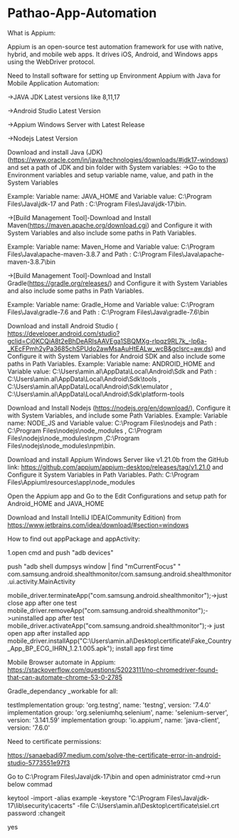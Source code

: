 # Pathao-App-Automation
What is Appium:

Appium is an open-source test automation framework for use with native, hybrid, and mobile web apps. It drives iOS, Android, and Windows apps using the WebDriver protocol.

Need to Install software for setting up Environment Appium with Java for Mobile Application Automation:

→JAVA JDK Latest versions like 8,11,17

→Android Studio Latest Version

→Appium Windows Server with Latest Release

→Nodejs Latest Version

Download and install Java (JDK) (https://www.oracle.com/in/java/technologies/downloads/#jdk17-windows) and set a path of JDK and bin folder with System variables:
→Go to the Environment variables and setup variable name, value, and path in the System Variables

Example: Variable name: JAVA_HOME and Variable value: C:\Program Files\Java\jdk-17 and Path : C:\Program Files\Java\jdk-17\bin.

->[Build Management Tool]-Download and Install Maven(https://maven.apache.org/download.cgi) and Configure it with System Variables and also include some paths in Path Variables.

Example: Variable name: Maven_Home and Variable value: C:\Program Files\Java\apache-maven-3.8.7 and Path : C:\Program Files\Java\apache-maven-3.8.7\bin

->[Build Management Tool]-Download and Install Gradle(https://gradle.org/releases/) and Configure it with System Variables and also include some paths in Path Variables.

Example: Variable name: Gradle_Home and Variable value: C:\Program Files\Java\gradle-7.6 and Path : C:\Program Files\Java\gradle-7.6\bin

Download and install Android Studio ( https://developer.android.com/studio?gclid=Cj0KCQiA8t2eBhDeARIsAAVEga1SBQMXg-rlpqz9RL7k_-Ip6a-_KEcFPmh2yPa3685chSPUdo2awMsaAuHtEALw_wcB&gclsrc=aw.ds) and Configure it with System Variables for Android SDK and also include some paths in Path Variables.
Example: Variable name: ANDROID_HOME and Variable value: C:\Users\amin.al\AppData\Local\Android\Sdk and Path : C:\Users\amin.al\AppData\Local\Android\Sdk\tools , C:\Users\amin.al\AppData\Local\Android\Sdk\emulator , C:\Users\amin.al\AppData\Local\Android\Sdk\platform-tools

Download and Install Nodejs (https://nodejs.org/en/download/), Configure it with System Variables, and include some Path Variables.
Example: Variable name: NODE_JS and Variable value: C:\Program Files\nodejs and Path : C:\Program Files\nodejs\node_modules , C:\Program Files\nodejs\node_modules\npm ,C:\Program Files\nodejs\node_modules\npm\bin.

Download and install Appium Windows Server like v1.21.0b from the GitHub link: https://github.com/appium/appium-desktop/releases/tag/v1.21.0 and Configure it System Variables in Path Variables.
Path: C:\Program Files\Appium\resources\app\node_modules

Open the Appium app and Go to the Edit Configurations and setup path for Android_HOME and JAVA_HOME

Download and Install IntelliJ IDEA(Community Edition) from https://www.jetbrains.com/idea/download/#section=windows

How to find out appPackage and appActivity:

1.open cmd and push "adb devices"

push "adb shell dumpsys window | find "mCurrentFocus" "
com.samsung.android.shealthmonitor/com.samsung.android.shealthmonitor.ui.activity.MainActivity

mobile_driver.terminateApp("com.samsung.android.shealthmonitor");->just close app after one test mobile_driver.removeApp("com.samsung.android.shealthmonitor");->uninstalled app after test mobile_driver.activateApp("com.samsung.android.shealthmonitor");-> just open app after installed app mobile_driver.installApp("C:\Users\amin.al\Desktop\certificate\Fake_Country_App_BP_ECG_IHRN_1.2.1.005.apk"); install app first time

Mobile Browser automate in Appium: https://stackoverflow.com/questions/52023111/no-chromedriver-found-that-can-automate-chrome-53-0-2785

Gradle_dependancy _workable for all:

testImplementation group: 'org.testng', name: 'testng', version: '7.4.0' implementation group: 'org.seleniumhq.selenium', name: 'selenium-server', version: '3.141.59' implementation group: 'io.appium', name: 'java-client', version: '7.6.0'

Need to certificate permissions:

https://sanaebadi97.medium.com/solve-the-certificate-error-in-android-studio-5773551e97f3

Go to C:\Program Files\Java\jdk-17\bin and open administrator cmd→run below commad

keytool -import -alias example -keystore "C:\Program Files\Java\jdk-17\lib\security\cacerts" -file C:\Users\amin.al\Desktop\certificate\siel.crt password :changeit

yes
